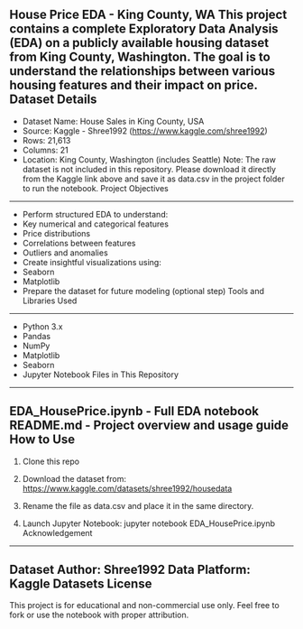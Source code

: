 House Price EDA - King County, WA
This project contains a complete Exploratory Data Analysis (EDA) on a publicly available housing dataset
from King County, Washington. The goal is to understand the relationships between various housing features
and their impact on price.
Dataset Details
---------------
- Dataset Name: House Sales in King County, USA
- Source: Kaggle - Shree1992 (https://www.kaggle.com/shree1992)
- Rows: 21,613
- Columns: 21
- Location: King County, Washington (includes Seattle)
Note: The raw dataset is not included in this repository. Please download it directly from the Kaggle link
above and save it as data.csv in the project folder to run the notebook.
Project Objectives
------------------
- Perform structured EDA to understand:
 - Key numerical and categorical features
 - Price distributions
 - Correlations between features
 - Outliers and anomalies
- Create insightful visualizations using:
 - Seaborn
 - Matplotlib
- Prepare the dataset for future modeling (optional step)
Tools and Libraries Used
-------------------------
- Python 3.x
- Pandas
- NumPy
- Matplotlib
- Seaborn
- Jupyter Notebook
Files in This Repository
-------------------------
EDA_HousePrice.ipynb - Full EDA notebook
README.md - Project overview and usage guide
How to Use
----------
1. Clone this repo
 
2. Download the dataset from:
 https://www.kaggle.com/datasets/shree1992/housedata
3. Rename the file as data.csv and place it in the same directory.
4. Launch Jupyter Notebook:
 jupyter notebook EDA_HousePrice.ipynb
Acknowledgement
---------------
Dataset Author: Shree1992
Data Platform: Kaggle Datasets
License
-------
This project is for educational and non-commercial use only.
Feel free to fork or use the notebook with proper attribution.
